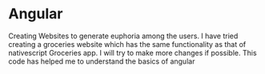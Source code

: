 # Angular
Creating Websites to generate euphoria among the users.
I have tried creating a groceries website which has the same functionality as that of nativescript Groceries app.
I will try to make more changes if possible.
This code has helped me to understand the basics of angular
